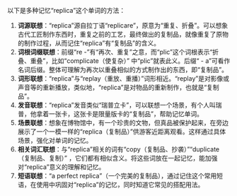 以下是多种记忆“replica”这个单词的方法：
1. **词源联想**：“replica”源自拉丁语“replicare”，原意为“重复、折叠”。可以想象古代工匠制作东西时，重复之前的工艺，最终做出的复制品，就像重复了原物的制作过程，从而记住“replica”有“复制品”的含义。
2. **词根词缀联想**：前缀“re -”有“再次、重复”之意，而“plic”这个词根表示“折叠、重叠”，比如“complicate（使复杂）” 中“plic”就表此义。后缀“ - a”可看作名词后缀。整体可理解为再次以重叠相似的方式制作出的东西，即“复制品”。
3. **词形联想**：“replica”与“replay（重放、重播）”词形相近。“replay”是对影像或声音等的重新播放，类似地，“replica”是对物品的重新制作，也就是“复制品”。
4. **发音联想**：“replica”发音类似“瑞普立卡”，可以联想一个场景，有个人叫瑞普，他拿着一张卡，这张卡是限量版卡的“复制品”，帮助记忆单词。
5. **场景联想**：想象在博物馆中，有一个珍贵的文物，但真品被保护起来，在旁边展示了一个一模一样的“replica（复制品）”供游客近距离观看。这样通过具体场景，强化对单词的记忆。
6. **相关词汇联想**：与“replica”相关的词有“copy（复制品、抄袭）”“duplicate（复制品、复制）” ，它们都有相似含义。将这些词放在一起记忆，能加强对“replica”意义的理解和记忆。
7. **短语联想**：“a perfect replica”（一个完美的复制品），通过记住这个常用短语，在使用中巩固对“replica”的记忆，同时知道它常见的搭配用法。 